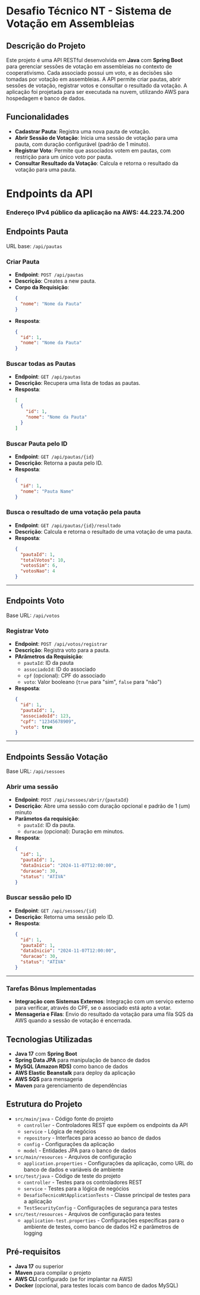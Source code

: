 # Desafio Técnico NT - Sistema de Votação em Assembleias

## Descrição do Projeto

Este projeto é uma API RESTful desenvolvida em **Java** com **Spring Boot** para gerenciar sessões de votação em assembleias no contexto de cooperativismo. Cada associado possui um voto, e as decisões são tomadas por votação em assembleias. A API permite criar pautas, abrir sessões de votação, registrar votos e consultar o resultado da votação. A aplicação foi projetada para ser executada na nuvem, utilizando AWS para hospedagem e banco de dados.

## Funcionalidades

- **Cadastrar Pauta**: Registra uma nova pauta de votação.
- **Abrir Sessão de Votação**: Inicia uma sessão de votação para uma pauta, com duração configurável (padrão de 1 minuto).
- **Registrar Voto**: Permite que associados votem em pautas, com restrição para um único voto por pauta.
- **Consultar Resultado da Votação**: Calcula e retorna o resultado da votação para uma pauta.

# Endpoints da API

### Endereço IPv4 público da aplicação na AWS: 44.223.74.200

## Endpoints Pauta

URL base: `/api/pautas`

### Criar Pauta

- **Endpoint**: `POST /api/pautas`
- **Descrição**: Creates a new pauta.
- **Corpo da Requisição**:
  ```json
  {
    "nome": "Nome da Pauta"
  }
  ```
- **Resposta**:
  ```json
  {
    "id": 1,
    "nome": "Nome da Pauta"
  }
  ```

### Buscar todas as Pautas

- **Endpoint**: `GET /api/pautas`
- **Descrição**: Recupera uma lista de todas as pautas.
- **Resposta**:
  ```json
  [
    {
      "id": 1,
      "nome": "Nome da Pauta"
    }
  ]
  ```

### Buscar Pauta pelo ID

- **Endpoint**: `GET /api/pautas/{id}`
- **Descrição**: Retorna a pauta pelo ID.
- **Resposta**:
  ```json
  {
    "id": 1,
    "nome": "Pauta Name"
  }
  ```

### Busca o resultado de uma votação pela pauta

- **Endpoint**: `GET /api/pautas/{id}/resultado`
- **Descrição**: Calcula e retorna o resultado de uma votação de uma pauta.
- **Resposta**:
  ```json
  {
    "pautaId": 1,
    "totalVotos": 10,
    "votosSim": 6,
    "votosNao": 4
  }
  ```

---

## Endpoints Voto

Base URL: `/api/votos`

### Registrar Voto

- **Endpoint**: `POST /api/votos/registrar`
- **Descrição**: Registra voto para a pauta.
- **PArâmetros da Requisição**:
  - `pautaId`: ID da pauta
  - `associadoId`: ID do associado
  - `cpf` (opcional): CPF do associado
  - `voto`: Valor booleano (`true` para "sim", `false` para "não")
- **Resposta**:
  ```json
  {
    "id": 1,
    "pautaId": 1,
    "associadoId": 123,
    "cpf": "12345678909",
    "voto": true
  }
  ```

---

## Endpoints Sessão Votação

Base URL: `/api/sessoes`

### Abrir uma sessão

- **Endpoint**: `POST /api/sessoes/abrir/{pautaId}`
- **Descrição**: Abre uma sessão com duração opcional e padrão de 1 (um) minuto
- **Parâmetos da requisição**:
  - `pautaId`: ID da pauta.
  - `duracao` (opcional): Duração em minutos.
- **Resposta**:
  ```json
  {
    "id": 1,
    "pautaId": 1,
    "dataInicio": "2024-11-07T12:00:00",
    "duracao": 30,
    "status": "ATIVA"
  }
  ```

### Buscar sessão pelo ID

- **Endpoint**: `GET /api/sessoes/{id}`
- **Descrição**: Retorna uma sessão pelo ID.
- **Resposta**:
  ```json
  {
    "id": 1,
    "pautaId": 1,
    "dataInicio": "2024-11-07T12:00:00",
    "duracao": 30,
    "status": "ATIVA"
  }
  ```

---


### Tarefas Bônus Implementadas

- **Integração com Sistemas Externos**: Integração com um serviço externo para verificar, através do CPF, se o associado está apto a votar.
- **Mensageria e Filas**: Envio do resultado da votação para uma fila SQS da AWS quando a sessão de votação é encerrada.

## Tecnologias Utilizadas

- **Java 17** com **Spring Boot**
- **Spring Data JPA** para manipulação de banco de dados
- **MySQL (Amazon RDS)** como banco de dados
- **AWS Elastic Beanstalk** para deploy da aplicação
- **AWS SQS** para mensageria
- **Maven** para gerenciamento de dependências


## Estrutura do Projeto

- `src/main/java` - Código fonte do projeto
  - `controller` - Controladores REST que expõem os endpoints da API
  - `service` - Lógica de negócios
  - `repository` - Interfaces para acesso ao banco de dados
  - `config` - Configurações da aplicação
  - `model` - Entidades JPA para o banco de dados
- `src/main/resources` - Arquivos de configuração
  - `application.properties` - Configurações da aplicação, como URL do banco de dados e variáveis de ambiente
- `src/test/java` - Código de teste do projeto
  - `controller` - Testes para os controladores REST
  - `service` - Testes para a lógica de negócios
  - `DesafioTecnicoNtApplicationTests` - Classe principal de testes para a aplicação
  - `TestSecurityConfig` - Configurações de segurança para testes
- `src/test/resources` - Arquivos de configuração para testes
  - `application-test.properties` - Configurações específicas para o ambiente de testes, como banco de dados H2 e parâmetros de logging

## Pré-requisitos

- **Java 17** ou superior
- **Maven** para compilar o projeto
- **AWS CLI** configurado (se for implantar na AWS)
- **Docker** (opcional, para testes locais com banco de dados MySQL)
